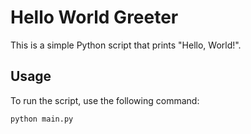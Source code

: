 # Hello World Greeter

This is a simple Python script that prints "Hello, World!".

## Usage

To run the script, use the following command:

```bash
python main.py
